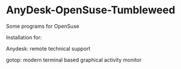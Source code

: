 # AnyDesk-OpenSuse-Tumbleweed
Some programs for OpenSuse

Installation for:

Anydesk: remote technical support

gotop: modern terminal based graphical activity monitor
